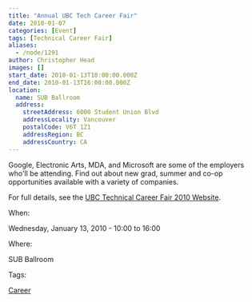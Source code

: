 ```yaml
---
title: "Annual UBC Tech Career Fair"
date: 2010-01-07
categories: [Event]
tags: [Technical Career Fair]
aliases:
  - /node/1291
author: Christopher Head
images: []
start_date: 2010-01-13T10:00:00.000Z
end_date: 2010-01-13T16:00:00.000Z
location:
  name: SUB Ballroom
  address:
    streetAddress: 6000 Student Union Blvd
    addressLocality: Vancouver
    postalCode: V6T 1Z1
    addressRegion: BC
    addressCountry: CA
---
```


Google, Electronic Arts, MDA, and Microsoft are some of the employers who'll be attending. Find out about new grad, summer and co-op opportunities available with a variety of companies.

For full details, see the [UBC Technical Career Fair 2010 Website](http://cf10.thecube.ca/).

When: 

Wednesday, January 13, 2010 - 10:00 to 16:00

Where: 

SUB Ballroom

Tags: 

[Career](/career)
